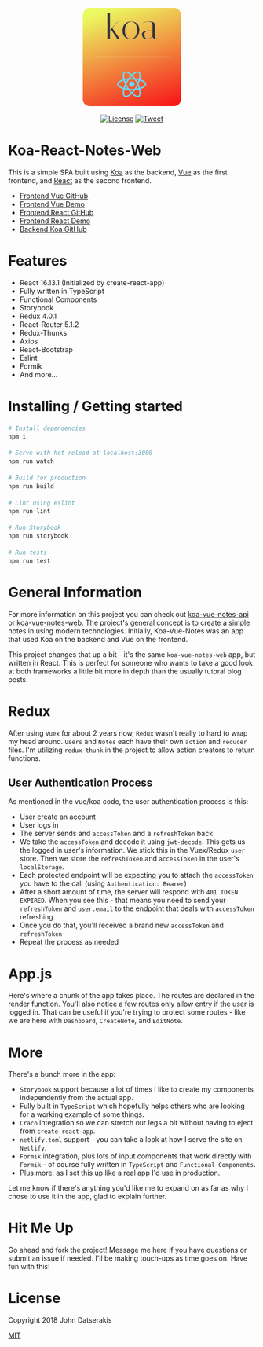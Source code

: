 <p align="center"><a href="https://koa-vue-notes-web.innermonkdesign.com/" target="_blank"><img width="200" src="./public/koa-react-notes-icon.png"></a></p>

<p align="center">
  <a href="http://opensource.org/licenses/MIT"><img src="https://img.shields.io/badge/license-MIT-blue.svg" alt="License"></a>
  <a href="https://twitter.com/intent/tweet?url=https%3A%2F%2Fgithub.com%2Fjohndatserakis%2Fkoa-react-notes-web&text=Check%20out%20koa-react-notes-web%20on%20GitHub&via=innermonkdesign">
  <img src="https://img.shields.io/twitter/url/https/github.com/johndatserakis/koa-react-notes-web.svg?style=social" alt="Tweet"></a>
</p>

# Koa-React-Notes-Web

This is a simple SPA built using [Koa](http://koajs.com/) as the backend, [Vue](https://vuejs.org/) as the first frontend, and [React](https://reactjs.org) as the second frontend.

- [Frontend Vue GitHub](https://github.com/johndatserakis/koa-vue-notes-web)
- [Frontend Vue Demo](https://koa-vue-notes-web.innermonkdesign.com/)
- [Frontend React GitHub](https://github.com/johndatserakis/koa-react-notes-web)
- [Frontend React Demo](https://koa-react-notes-web.innermonkdesign.com/)
- [Backend Koa GitHub](https://github.com/johndatserakis/koa-vue-notes-api)

# Features

- React 16.13.1 (Initialized by create-react-app)
- Fully written in TypeScript
- Functional Components
- Storybook
- Redux 4.0.1
- React-Router 5.1.2
- Redux-Thunks
- Axios
- React-Bootstrap
- Eslint
- Formik
- And more...

# Installing / Getting started

``` bash
# Install dependencies
npm i

# Serve with hot reload at localhost:3000
npm run watch

# Build for production
npm run build

# Lint using eslint
npm run lint

# Run Storybook
npm run storybook

# Run tests
npm run test
```

# General Information

For more information on this project you can check out [koa-vue-notes-api](https://github.com/johndatserakis/koa-vue-notes-api) or [koa-vue-notes-web](https://koa-react-notes-web.innermonkdesign.com). The project's general concept is to create a simple notes in using modern technologies. Initially, Koa-Vue-Notes was an app that used Koa on the backend and Vue on the frontend.

This project changes that up a bit - it's the same `koa-vue-notes-web` app, but written in React. This is perfect for someone who wants to take a good look at both frameworks a little bit more in depth than the usually tutoral blog posts.

# Redux

After using `Vuex` for about 2 years now, `Redux` wasn't really to hard to wrap my head around. `Users` and `Notes` each have their own `action` and `reducer` files. I'm utilizing `redux-thunk` in the project to allow action creators to return functions.

## User Authentication Process

As mentioned in the vue/koa code, the user authentication process is this:

- User create an account
- User logs in
- The server sends and `accessToken` and a `refreshToken` back
- We take the `accessToken` and decode it using `jwt-decode`. This gets us the logged in user's information. We stick this in the Vuex/Redux `user` store. Then we store the `refreshToken` and `accessToken` in the user's `localStorage`.
- Each protected endpoint will be expecting you to attach the `accessToken` you have to the call (using `Authentication: Bearer`)
- After a short amount of time, the server will respond with `401 TOKEN EXPIRED`. When you see this - that means you need to send your `refreshToken` and `user.email` to the endpoint that deals with `accessToken` refreshing.
- Once you do that, you'll received a brand new `accessToken` and `refreshToken`
- Repeat the process as needed

# App.js

Here's where a chunk of the app takes place. The routes are declared in the render function. You'll also notice a few routes only allow entry if the user is logged in. That can be useful if you're trying to protect some routes - like we are here with `Dashboard`, `CreateNote`, and `EditNote`.

# More

There's a bunch more in the app:

- `Storybook` support because a lot of times I like to create my components independently from the actual app.
- Fully built in `TypeScript` which hopefully helps others who are looking for a working example of some things.
- `Craco` integration so we can stretch our legs a bit without having to eject from `create-react-app`.
- `netlify.toml` support - you can take a look at how I serve the site on `Netlify`.
- `Formik` integration, plus lots of input components that work directly with `Formik` - of course fully written in `TypeScript` and `Functional Components`.
- Plus more, as I set this up like a real app I'd use in production.

Let me know if there's anything you'd like me to expand on as far as why I chose to use it in the app, glad to explain further.

# Hit Me Up

Go ahead and fork the project! Message me here if you have questions or submit an issue if needed. I'll be making touch-ups as time goes on. Have fun with this!

# License

Copyright 2018 John Datserakis

[MIT](http://opensource.org/licenses/MIT)
